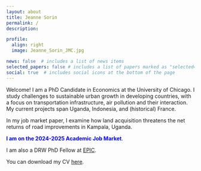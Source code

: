 ```yaml
---
layout: about
title: Jeanne Sorin
permalink: /
description: 

profile:
  align: right
  image: Jeanne_Sorin_JMC.jpg

news: false  # includes a list of news items
selected_papers: false # includes a list of papers marked as "selected={true}"
social: true  # includes social icons at the bottom of the page
---
```


Welcome! 
I am a PhD Candidate in Economics at the University of Chicago. I study challenges to sustainable urban growth in developing countries, with a focus on transportation infrastructure, air pollution and their interaction. My current projects span Uganda, Indonesia, and (historical) France.

In my job market paper,  I examine how land acquisition threatens the net returns of road improvements in Kampala, Uganda.

<span style="color: blue;">**I am on the 2024-2025 Academic Job Market**.</span>

I am also a DRW PhD Fellow at [EPIC](https://epic.uchicago.edu/people/jeanne-sorin/).

You can download my CV [here](/assets/pdf/Jeanne_Sorin_CV.pdf).
